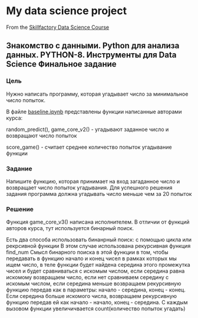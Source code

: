 # My data science project
From the [Skillfactory Data Science Course](https://skillfactory.ru/data-scientist)

## Знакомство с данными. Python для анализа данных.  PYTHON-8. Инструменты для Data Science Финальное задание

### Цель
 Нужно написать программу, которая угадывает число за минимальное число попыток.

 В файле [baseline.ipynb](https://github.com/lunarrray/python_8_final_work/blob/dev/baseline.ipynb) представлены функции написанные авторами курса: 

 random_predict(),  game_core_v2() - угадывают заданное число и возвращают число попыток

score_game() - считает среднее количество попыток угадывание функции

### Задание
Напишите функцию, которая принимает на вход загаданное число и возвращает число попыток угадывания. Для успешного решения задания программа должна угадывать число меньше чем за 20 попыток

### Решение
Функция game_core_v3() написана исполнителем. В отличии от функций авторов курса, тут используется бинарный поиск. 

 Есть два способа использовать бинанрный поиск: с помощью цикла или рекрсивной функции
    В этом случае использована рекурсивная функция find_num
    Смысл бинарного поиска в этой функции в том, чтобы передавать в функцию начало и конец чисел в рамках которых мы ищем число,
    в теле функции будет найдена середина этого промежутка чисел и будет сравниваться с искомым числом, если середина равна искомому возвращаем число,
    если нет сравниваем середину с искомым числом, если середина меньше возвращаем рекурсивную функцию передав как в параметры: начало - середина, конец - конец. 
    Если середина больше искомого числа, возвращаем рекурсивную функцию передав ей как начало - начало, конец - середина. С каждым вызовом функции увеличичвается count(количество попыток угадать)
